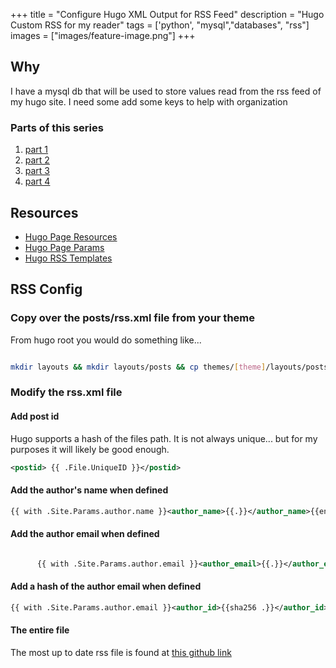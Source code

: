 +++
title =  "Configure Hugo XML Output for RSS Feed"
description = "Hugo Custom RSS for my reader"
tags = ['python', "mysql","databases", "rss"]
images = ["images/feature-image.png"]
+++


## Why

I have a mysql db that will be used to store values read from the rss feed of my hugo site. I need some add some keys to help with organization
   

### Parts of this series

1. [part 1](https://jnapolitano.com/en/posts/hugo-social-publisher/)
2. [part 2](https://jnapolitano.com/en/posts/python-rss-reader/)
3. [part 3](https://jnapolitano.com/en/posts/mysql-install-buntu/)
4. [part 4](https://jnapolitano.com/en/posts/mysql-config/)



## Resources

* [Hugo Page Resources](https://gohugo.io/content-management/page-resources/)
* [Hugo Page Params](https://gohugo.io/methods/page/params/)
* [Hugo RSS Templates](https://gohugo.io/templates/rss/)


## RSS Config

### Copy over the posts/rss.xml file from your theme

From hugo root you would do something like...

```bash

mkdir layouts && mkdir layouts/posts && cp themes/[theme]/layouts/posts/index.xml

```

### Modify the rss.xml file

#### Add post id

Hugo supports a hash of the files path. It is not always unique... but for my purposes it will likely be good enough.  

``` xml
<postid> {{ .File.UniqueID }}</postid>
```

#### Add the author's name when defined

```xml
{{ with .Site.Params.author.name }}<author_name>{{.}}</author_name>{{end}}
```

#### Add the author email when defined

```xml

      {{ with .Site.Params.author.email }}<author_email>{{.}}</author_email>{{end}}
```

#### Add a hash of the author email when defined

```xml
{{ with .Site.Params.author.email }}<author_id>{{sha256 .}}</author_id>{{end}}
```

#### The entire file

The most up to date rss file is found at [this github link](https://github.com/justin-napolitano/jnapolitano.com/blob/main/layouts/posts/rss.xml)
